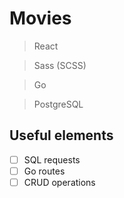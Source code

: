 # Movies

> React

> Sass (SCSS)

> Go

> PostgreSQL

## Useful elements

- [ ] SQL requests
- [ ] Go routes
- [ ] CRUD operations
